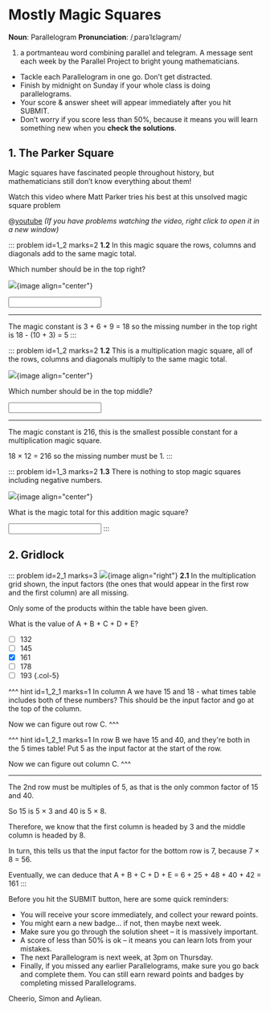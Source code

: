 # Mostly Magic Squares

<div class="dictionary">

__Noun__: Parallelogram
__Pronunciation__: /ˌparəˈlɛləɡram/

1. a portmanteau word combining parallel and telegram. A message sent each
week by the Parallel Project to bright young mathematicians.

</div>

*	Tackle each Parallelogram in one go. Don’t get distracted.
*	Finish by midnight on Sunday if your whole class is doing parallelograms.
*	Your score & answer sheet will appear immediately after you hit SUBMIT.
*	Don’t worry if you score less than 50%, because it means you will learn something new when you __check the solutions__.


## 1. The Parker Square

Magic squares have fascinated people throughout history, but mathematicians still don’t know everything about them!

Watch this video where Matt Parker tries his best at this unsolved magic square problem

@[youtube](watch?v=aOT_bG-vWyg?rel=0) _(If you have problems watching the video, right click to open it in a new window)_

::: problem id=1_2 marks=2
__1.2__ In this magic square the rows, columns and diagonals add to the same magic total.  

Which number should be in the top right?

![](/resources/6-10-parker-square/1-magic-add.png){image align="center"}

<input type="number" solution="5"/>

---

The magic constant is 3 + 6 + 9 = 18 so the missing number in the top right is 18 - (10 + 3) = 5
:::

::: problem id=1_2 marks=2
__1.2__ This is a multiplication magic square, all of the rows, columns and diagonals multiply to the same magic total.

![](/resources/6-10-parker-square/1-2-magic-multiply.png){image align="center"}

Which number should be in the top middle?

<input type="number" solution="1"/>

---

The magic constant is 216, this is the smallest possible constant for a multiplication magic square.  

18 × 12 = 216 so the missing number must be 1.
:::

::: problem id=1_3 marks=2
__1.3__ There is nothing to stop magic squares including negative numbers.

![](/resources/6-10-parker-square/1-3-magic-negative.png){image align="center"}

What is the magic total for this addition magic square?

<input type="number" solution="-9"/>
:::


## 2. Gridlock

::: problem id=2_1 marks=3
![](/resources/6-10-parker-square/2-grid-puzzle.png){image align="right"}
__2.1__ In the multiplication grid shown, the input factors (the ones that would appear in the first row and the first column) are all missing.  

Only some of the products within the table have been given.  

What is the value of A + B + C + D + E?

* [ ] 132
* [ ] 145
* [x] 161
* [ ] 178
* [ ] 193
{.col-5}

^^^ hint id=1_2_1 marks=1
In column A we have 15 and 18 - what times table includes both of these numbers? This should be the input factor and go at the top of the column.

Now we can figure out row C.
^^^

^^^ hint id=1_2_1 marks=1
In row B we have 15 and 40, and they're both in the 5 times table! Put 5 as the input factor at the start of the row.

Now we can figure out column C.
^^^

---

The 2nd row must be multiples of 5, as that is the only common factor of 15 and 40.

So 15 is 5 × 3 and 40 is 5 × 8.  

Therefore, we know that the first column is headed by 3 and the middle column is headed by 8.  

In turn, this tells us that the input factor for the bottom row is 7, because 7 × 8 = 56.

Eventually, we can deduce that A + B + C + D + E = 6 + 25 + 48 + 40 + 42 = 161
:::


Before you hit the SUBMIT button, here are some quick reminders:

*	You will receive your score immediately, and collect your reward points.
*	You might earn a new badge... if not, then maybe next week.
*	Make sure you go through the solution sheet – it is massively important.
*	A score of less than 50% is ok – it means you can learn lots from your mistakes.
*	The next Parallelogram is next week, at 3pm on Thursday.
*	Finally, if you missed any earlier Parallelograms, make sure you go back and complete them. You can still earn reward points and badges by completing missed Parallelograms.

Cheerio,
Simon and Ayliean.
